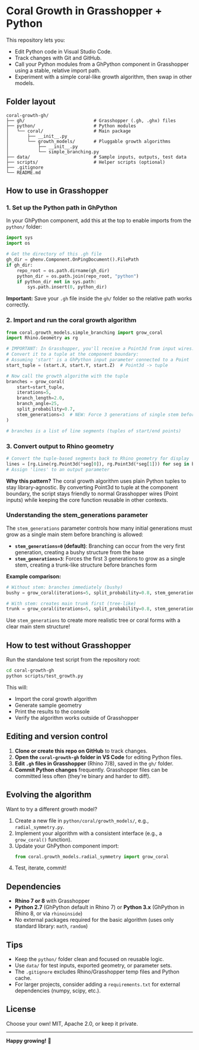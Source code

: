 # Coral Growth in Grasshopper + Python

This repository lets you:
- Edit Python code in Visual Studio Code.
- Track changes with Git and GitHub.
- Call your Python modules from a GhPython component in Grasshopper using a stable, relative import path.
- Experiment with a simple coral-like growth algorithm, then swap in other models.

## Folder layout

```
coral-growth-gh/
├── gh/                          # Grasshopper (.gh, .ghx) files
├── python/                      # Python modules
│   └── coral/                   # Main package
│       ├── __init__.py
│       └── growth_models/       # Pluggable growth algorithms
│           ├── __init__.py
│           └── simple_branching.py
├── data/                        # Sample inputs, outputs, test data
├── scripts/                     # Helper scripts (optional)
├── .gitignore
└── README.md
```

## How to use in Grasshopper

### 1. Set up the Python path in GhPython

In your GhPython component, add this at the top to enable imports from the `python/` folder:

```python
import sys
import os

# Get the directory of this .gh file
gh_dir = ghenv.Component.OnPingDocument().FilePath
if gh_dir:
    repo_root = os.path.dirname(gh_dir)
    python_dir = os.path.join(repo_root, "python")
    if python_dir not in sys.path:
        sys.path.insert(0, python_dir)
```

**Important:** Save your `.gh` file inside the `gh/` folder so the relative path works correctly.

### 2. Import and run the coral growth algorithm

```python
from coral.growth_models.simple_branching import grow_coral
import Rhino.Geometry as rg

# IMPORTANT: In Grasshopper, you'll receive a Point3d from input wires.
# Convert it to a tuple at the component boundary:
# Assuming 'start' is a GhPython input parameter connected to a Point
start_tuple = (start.X, start.Y, start.Z)  # Point3d -> tuple

# Now call the growth algorithm with the tuple
branches = grow_coral(
    start=start_tuple,
    iterations=5,
    branch_length=2.0,
    branch_angle=25,
    split_probability=0.7,
    stem_generations=3  # NEW: Force 3 generations of single stem before branching
)

# branches is a list of line segments (tuples of start/end points)
```

### 3. Convert output to Rhino geometry

```python
# Convert the tuple-based segments back to Rhino geometry for display
lines = [rg.Line(rg.Point3d(*seg[0]), rg.Point3d(*seg[1])) for seg in branches]
# Assign 'lines' to an output parameter
```

**Why this pattern?** The coral growth algorithm uses plain Python tuples to stay library-agnostic. By converting Point3d to tuple at the component boundary, the script stays friendly to normal Grasshopper wires (Point inputs) while keeping the core function reusable in other contexts.

### Understanding the stem_generations parameter

The `stem_generations` parameter controls how many initial generations must grow as a single main stem before branching is allowed:

- **`stem_generations=0` (default)**: Branching can occur from the very first generation, creating a bushy structure from the base
- **`stem_generations=3`**: Forces the first 3 generations to grow as a single stem, creating a trunk-like structure before branches form

**Example comparison:**
```python
# Without stem: branches immediately (bushy)
bushy = grow_coral(iterations=5, split_probability=0.8, stem_generations=0)

# With stem: creates main trunk first (tree-like)
trunk = grow_coral(iterations=5, split_probability=0.8, stem_generations=3)
```

Use `stem_generations` to create more realistic tree or coral forms with a clear main stem structure!

## How to test without Grasshopper

Run the standalone test script from the repository root:

```bash
cd coral-growth-gh
python scripts/test_growth.py
```

This will:
- Import the coral growth algorithm
- Generate sample geometry
- Print the results to the console
- Verify the algorithm works outside of Grasshopper

## Editing and version control

1. **Clone or create this repo on GitHub** to track changes.
2. **Open the `coral-growth-gh` folder in VS Code** for editing Python files.
3. **Edit `.gh` files in Grasshopper** (Rhino 7/8), saved in the `gh/` folder.
4. **Commit Python changes** frequently. Grasshopper files can be committed less often (they're binary and harder to diff).

## Evolving the algorithm

Want to try a different growth model?

1. Create a new file in `python/coral/growth_models/`, e.g., `radial_symmetry.py`.
2. Implement your algorithm with a consistent interface (e.g., a `grow_coral()` function).
3. Update your GhPython component import:
   ```python
   from coral.growth_models.radial_symmetry import grow_coral
   ```
4. Test, iterate, commit!

## Dependencies

- **Rhino 7 or 8** with Grasshopper
- **Python 2.7** (GhPython default in Rhino 7) or **Python 3.x** (GhPython in Rhino 8, or via `rhinoinside`)
- No external packages required for the basic algorithm (uses only standard library: `math`, `random`)

## Tips

- Keep the `python/` folder clean and focused on reusable logic.
- Use `data/` for test inputs, exported geometry, or parameter sets.
- The `.gitignore` excludes Rhino/Grasshopper temp files and Python cache.
- For larger projects, consider adding a `requirements.txt` for external dependencies (numpy, scipy, etc.).

## License

Choose your own! MIT, Apache 2.0, or keep it private.

---

**Happy growing!** 🪸
